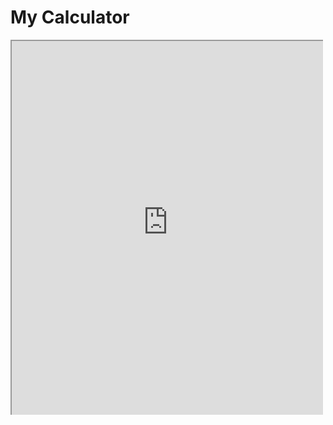 # My Calculator

<svg fill="none" viewBox="0 0 500 600" width="500" height="600" xmlns="http://www.w3.org/2000/svg">
  <foreignObject width="100%" height="100%">
    <div xmlns="http://www.w3.org/1999/xhtml">
    <iframe style="width: 500px; height: 600px;" src="https://eduardovazquezitb.github.io/Minesweeper"></iframe>
    </div>
  </foreignObject>
</svg>